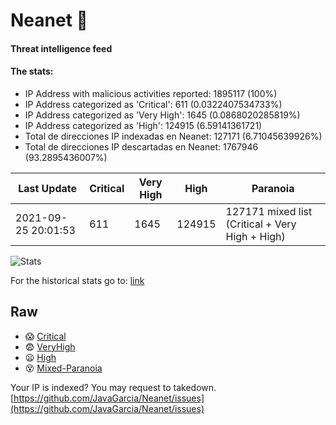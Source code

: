 # Neanet :hocho:
#### Threat intelligence feed
#### The stats:

- IP Address with malicious activities reported: 1895117 (100%)
- IP Address categorized as 'Critical':  611 (0.0322407534733%)
- IP Address categorized as 'Very High':  1645 (0.0868020285819%)
- IP Address categorized as 'High':  124915 (6.59141361721)
- Total de direcciones IP indexadas en Neanet:  127171 (6.71045639926%)
- Total de direcciones IP descartadas en Neanet:  1767946 (93.2895436007%)

| Last Update | Critical | Very High | High | Paranoia |
| --- | --- | --- | --- | --- |
| 2021-09-25 20:01:53 | 611 | 1645 | 124915 | 127171 mixed list (Critical + Very High + High)|

![Stats](https://docs.google.com/spreadsheets/d/e/2PACX-1vSnaNMIXVabIpDJjufMlzH7poXnshF3mgd8Is1g9ytUEzVsP5my4Trn8f-xkoLLQ38xpL3HtmUexLo6/pubchart?oid=501124687&format=image)

For the historical stats go to: [link](/stats.csv)
## Raw
- :scream: [Critical](https://raw.githubusercontent.com/JavaGarcia/Neanet/master/blacklists/neanet_critical.txt)
- :fearful: [VeryHigh](https://raw.githubusercontent.com/JavaGarcia/Neanet/master/blacklists/neanet_veryHigh.txtt)
- :frowning: [High](https://raw.githubusercontent.com/JavaGarcia/Neanet/master/blacklists/neanet_high.txt)
- :dizzy_face: [Mixed-Paranoia](https://raw.githubusercontent.com/JavaGarcia/Neanet/master/blacklists/neanet_all.txt)


Your IP is indexed? You may request to takedown. [https://github.com/JavaGarcia/Neanet/issues](https://github.com/JavaGarcia/Neanet/issues)






























































































































































































































































































































































































































































































































































































































































































































































































































































































































































































































































































































































































































































































































































































































































































































































































































































































































































































































































































































































































































































































































































































































































































































































































































































































































































































































































































































































































































































































































































































































































































































































































































































































































































































































































































































































































































































































































































































































































































































































































































































































































































































































































































































































































































































































































































































































































































































































































































































































































































































































































































































































































































































































































































































































































































































































































































































































































































































































































































































































































































































































































































































































































































































































































































































































































































































































































































































































































































































































































































































































































































































































































































































































































































































































































































































































































































































































































































































































































































































































































































































































































































































































































































































































































































































































































































































































































































































































































































































































































































































































































































































































































































